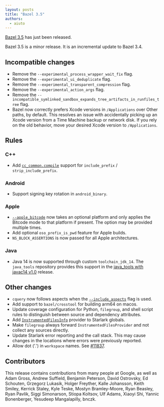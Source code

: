 ```yaml
---
layout: posts
title: "Bazel 3.5"
authors:
  - aiuto
---
```


[Bazel 3.5](https://github.com/bazelbuild/bazel/releases/tag/3.5.0) has just been released.

Bazel 3.5 is a minor release. It is an incremental update to Bazel 3.4.

## Incompatible changes

- Remove the `--experimental_process_wrapper_wait_fix` flag.
- Remove the `--experimental_ui_deduplicate` flag.
- Remove the `--experimental_transparent_compression` flag.
- Remove the `--experimental_action_args` flag.
- Remove the `--incompatible_symlinked_sandbox_expands_tree_artifacts_in_runfiles_tree` flag.
- Bazel now correctly prefers Xcode versions in `/Applications` over
  Other paths, by default.  This resolves an issue with accidentally
  picking up an Xcode version from a Time Machine backup or network
  disk.  If you rely on the old behavior, move your desired Xcode
  version to `/Applications`.

## Rules

### C++
- Add [`cc_common.compile`](https://docs.bazel.build/versions/3.5.0/skylark/lib/cc_common.html#compile) support for `include_prefix` / `strip_include_prefix`.

### Android
- Support signing key rotation in `android_binary`.

### Apple
- [`--apple_bitcode`](https://docs.bazel.build/versions/3.5.0/command-line-reference.html#flag--apple_bitcode)
  now takes an optional platform and only applies the Bitcode mode to
  that platform if present. The option may be provided multiple times.
- Add optional `oso_prefix_is_pwd` feature for Apple builds.
- `NS_BLOCK_ASSERTIONS` is now passed for all Apple architectures.

### Java
- Java 14 is now supported through custom `toolchain_jdk_14`. The `java_tools`
  repository provides this support in the [java_tools with javac14 v1.0](
  https://github.com/bazelbuild/java_tools/releases/tag/javac14_v1.0) release.

## Other changes

- `cquery` now follows aspects when the [`--include_aspects`](https://docs.bazel.build/versions/3.5.0/cquery.html#cquery-options) flag is used.
- Add support to `bazel/crosstool` for building arm64 on macos.
- Update coverage configuration for Python, `filegroup`, and shell script
  rules to distinguish between source and dependency attributes.
- Add [`InstrumentedFilesInfo`](https://docs.bazel.build/versions/3.5.0/skylark/lib/InstrumentedFilesInfo.html)
  provider to Starlark globals.
- Make `filegroup` always forward `InstrumentedFilesProvider` and not
  collect any sources directly.
- Update Starlark error reporting and the call stack.
  This may cause changes in the locations where errors were previously reported.
- Allow dot ('.') in `workspace` names. See [#11837](https://github.com/bazelbuild/bazel/issues/11837).

## Contributors

This release contains contributions from many people at Google, as well
as Adam Gross, Andrew Suffield, Benjamin Peterson, David Ostrovsky,
Ed Schouten, Grzegorz Lukasik, Holger Freyther, Kalle
Johansson, Keith Smiley, Kerrick Staley, Kyle Teske, Mostyn Bramley-Moore,
Ryan Beasley, Ryan Pavlik, Siggi Simonarson, Stiopa Koltsov, Ulf Adams,
Xiaoyi Shi, Yannic Bonenberger, Yesudeep Mangalapilly, bnczk.
